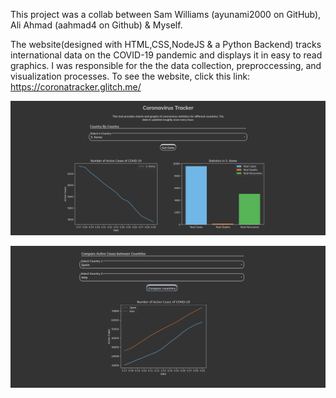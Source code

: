 This project was a collab between Sam Williams (ayunami2000 on GitHub), Ali Ahmad (aahmad4 on Github) & Myself. 


The website(designed with HTML,CSS,NodeJS & a Python Backend) tracks international data on the COVID-19 pandemic and displays it in easy to read graphics. I was responsible for the the data collection, preproccessing, and visualization processes. To see the website, click this link:
https://coronatracker.glitch.me/


![](demo1.PNG)

![](demo2.PNG)
